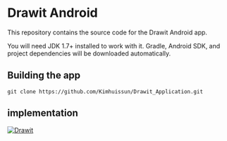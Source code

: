 Drawit Android
==============
This repository contains the source code for the Drawit Android app.

You will need JDK 1.7+ installed to work with it. Gradle, Android SDK, and project dependencies will be downloaded automatically.

Building the app
---------------
```
git clone https://github.com/Kimhuissun/Drawit_Application.git
```

implementation
---------------
[![Drawit](http://img.youtube.com/vi/a-cfUiHilgE&feature=youtu.be/0.jpg)](https://youtu.be/a-cfUiHilgE)





